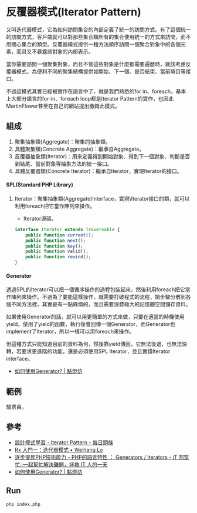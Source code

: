 # 反覆器模式(Iterator Pattern)
又叫迭代器模式，它為如何訪問集合的內部定義了統一的訪問方式。有了這個統一的訪問方式，客戶端就可以對那些集合類所有的集合使用統一的方式來訪問，而不用關心集合的類型。反覆器模式提供一種方法順序訪問一個聚合對象中的各個元素，而且又不暴露該對象的內部表示。

當你需要訪問一個聚集對象，而且不管這些對象是什麼都需要遍歷時，就該考慮反覆器模式，為便利不同的聚集結構提供如開始、下一個、是否結束、當前項目等接口。

不過這模式其實已經被實作在語言中了，就是我們熟悉的for in、foreach，基本上大部分語言的for-in、foreach loop都是Iterator Pattern的實作，也因此MartinFlower甚至在自己的網站提出撤銷此模式。

## 組成
1. 聚集抽象類(Aggregate)：聚集的抽象類。
2. 具體聚集類(Concrete Aggregate)：繼承自Aggregate。
3. 反覆器抽象類(Iterator)：用來定義得到開始對象、得到下一個對象、判斷是否到結尾、當前對象等抽象方法的統一接口。
4. 具體反覆器類(Concrete Iterator)：繼承自Iterator，實現Iterator的接口。

#### SPL(Standard PHP Library)
1. Iterator：聚集抽象類(Aggregate)Interface，實現\Iterator接口的類，就可以利用foreach把它當作陣列來操作。

    - Iterator源碼。
    ```php
    interface Iterator extends Traversable {
        public function current();
        public function next();
        public function key();
        public function valid();
        public function rewind();
    }
    ```
#### Generator
透過SPL的Iterator可以把一個循序操作的過程包裝起來，然後利用foreach把它當作陣列來操作。不過為了要能這樣操作，就需要打破程式的流程，把步驟分散到各個不同方法裡，其實是有一點麻煩的，而且需要浪費極大的記憶體空間儲存資料。

如果使用Generator的話，就可以用更簡單的方式來做，只要在適當的時機使用yield。使用了yield的函數，執行後會回傳一個Generator，而Generator也implement了Iterator，所以一樣可以用foreach來操作。

但這種方式只能知道目前的資料為何，然後靠yield傳回，它無法後退，也無法快轉，若要求更進階的功能，還是必須使用SPL Iterator，並且實踐Iterator interface。

- [如何使用Generator? | 點燈坊](https://oomusou.io/php/php-generator/)

## 範例
驗票員。

## 參考
- [設計模式學習 - Iterator Pattern - 每日頭條](https://kknews.cc/zh-tw/news/g2gvgm8.html)
- [Rx 入門一：迭代器模式 • Weihang Lo](https://weihanglo.tw/posts/2017/intro-rx-1-iterator-pattern/)
- [逐步提昇PHP技術能力 - PHP的語言特性 ： Generators / Iterators - iT 邦幫忙::一起幫忙解決難題，拯救 IT 人的一天](https://ithelp.ithome.com.tw/articles/10133614)
- [如何使用Generator? | 點燈坊](https://oomusou.io/php/php-generator/)

## Run
```
php index.php
```

